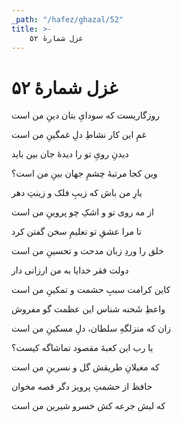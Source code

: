 ```yaml
---
_path: "/hafez/ghazal/52"
title: >-
    غزل شمارهٔ ۵۲
---
```

# غزل شمارهٔ ۵۲

<div class="b" id="bn1"><div class="m1"><p>روزگاریست که سودایِ بتان دینِ من است</p></div>
<div class="m2"><p>غمِ این کار نشاطِ دلِ غمگینِ من است</p></div></div>
<div class="b" id="bn2"><div class="m1"><p>دیدنِ رویِ تو را دیدهٔ جان بین باید</p></div>
<div class="m2"><p>وین کجا مرتبهٔ چشمِ جهان بینِ من است؟</p></div></div>
<div class="b" id="bn3"><div class="m1"><p>یارِ من باش که زیبِ فلک و زینتِ دهر</p></div>
<div class="m2"><p>از مه روی تو و اشکِ چو پروینِ من است</p></div></div>
<div class="b" id="bn4"><div class="m1"><p>تا مرا عشقِ تو تعلیمِ سخن گفتن کرد</p></div>
<div class="m2"><p>خلق را وردِ زبان مدحت و تحسینِ من است</p></div></div>
<div class="b" id="bn5"><div class="m1"><p>دولت فقر خدایا به من ارزانی دار</p></div>
<div class="m2"><p>کاین کرامت سببِ حشمت و تمکینِ من است</p></div></div>
<div class="b" id="bn6"><div class="m1"><p>واعظِ شَحنه شناس این عظمت گو مفروش</p></div>
<div class="m2"><p>زان که منزلگهِ سلطان، دلِ مسکینِ من است</p></div></div>
<div class="b" id="bn7"><div class="m1"><p>یا رب این کعبهٔ مقصود تماشاگه کیست؟</p></div>
<div class="m2"><p>که مغیلانِ طریقش گل و نسرینِ من است</p></div></div>
<div class="b" id="bn8"><div class="m1"><p>حافظ از حشمتِ پرویز دگر قصه مخوان</p></div>
<div class="m2"><p>که لبش جرعه کش خسرو شیرین من است</p></div></div>
